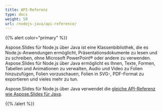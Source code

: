 ```yaml
---
title: API-Referenz
type: docs
weight: 50
url: /nodejs-java/api-reference/
---
```


{{% alert color="primary" %}} 

Aspose.Slides für Node.js über Java ist eine Klassenbibliothek, die es Node.js-Anwendungen ermöglicht, Präsentationsdokumente zu lesen und zu schreiben, ohne Microsoft PowerPoint® oder andere zu verwenden. Aspose.Slides für Node.js über Java ermöglicht es Ihnen, Texte, Formen, Tabellen und Animationen zu verwalten, Audio und Video zu Folien hinzuzufügen, Folien vorzuschauen, Folien in SVG-, PDF-Format zu exportieren und vieles mehr zu tun.

Aspose.Slides für Node.js über Java verwendet die [gleiche API-Referenz wie Aspose.Slides für Java](https://reference.aspose.com/slides/nodejs-java/). 

{{% /alert %}}